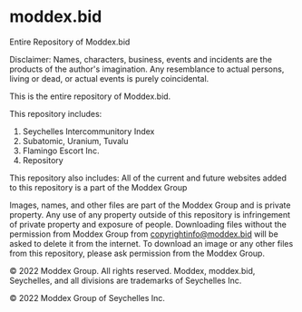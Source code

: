 # moddex.bid
Entire Repository of Moddex.bid 

Disclaimer:
Names, characters, business, events and incidents are the products of the author's imagination. Any resemblance to actual persons, living or dead, or actual events is purely coincidental. 

This is the entire repository of Moddex.bid. 

This repository includes: 
1. Seychelles Intercommunitory Index 
2. Subatomic, Uranium, Tuvalu 
4. Flamingo Escort Inc. 
5. Repository 

This repository also includes: 
All of the current and future websites added to this repository is a part of the Moddex Group

Images, names, and other files are part of the Moddex Group and is private property. Any use of any property outside of this repository is infringement of private property and exposure of people. Downloading files without the permission from Moddex Group from copyrightinfo@moddex.bid will be asked to delete it from the internet. To download an image or any other files from this repository, please ask permission from the Moddex Group. 

© 2022 Moddex Group. All rights reserved. Moddex, moddex.bid, Seychelles, and all divisions are trademarks of Seychelles Inc. 

© 2022 Moddex Group of Seychelles Inc. 
